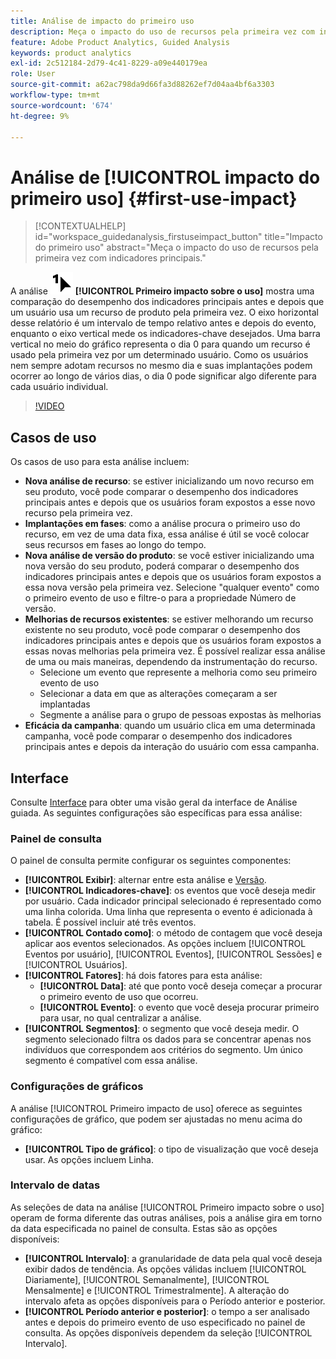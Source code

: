 ```yaml
---
title: Análise de impacto do primeiro uso
description: Meça o impacto do uso de recursos pela primeira vez com indicadores principais.
feature: Adobe Product Analytics, Guided Analysis
keywords: product analytics
exl-id: 2c512184-2d79-4c41-8229-a09e440179ea
role: User
source-git-commit: a62ac798da9d66fa3d88262ef7d04aa4bf6a3303
workflow-type: tm+mt
source-wordcount: '674'
ht-degree: 9%

---
```


# Análise de [!UICONTROL impacto do primeiro uso] {#first-use-impact}

<!-- markdownlint-disable MD034 -->

>[!CONTEXTUALHELP]
>id="workspace_guidedanalysis_firstuseimpact_button"
>title="Impacto do primeiro uso"
>abstract="Meça o impacto do uso de recursos pela primeira vez com indicadores principais."

<!-- markdownlint-enable MD034 -->

A análise ![Primeiro uso](/help/assets/icons/FirstUse.svg) **[!UICONTROL Primeiro impacto sobre o uso]** mostra uma comparação do desempenho dos indicadores principais antes e depois que um usuário usa um recurso de produto pela primeira vez. O eixo horizontal desse relatório é um intervalo de tempo relativo antes e depois do evento, enquanto o eixo vertical mede os indicadores-chave desejados. Uma barra vertical no meio do gráfico representa o dia 0 para quando um recurso é usado pela primeira vez por um determinado usuário. Como os usuários nem sempre adotam recursos no mesmo dia e suas implantações podem ocorrer ao longo de vários dias, o dia 0 pode significar algo diferente para cada usuário individual.


>[!VIDEO](https://video.tv.adobe.com/v/3421661/?learn=on)


## Casos de uso

Os casos de uso para esta análise incluem:

* **Nova análise de recurso**: se estiver inicializando um novo recurso em seu produto, você pode comparar o desempenho dos indicadores principais antes e depois que os usuários foram expostos a esse novo recurso pela primeira vez.
* **Implantações em fases**: como a análise procura o primeiro uso do recurso, em vez de uma data fixa, essa análise é útil se você colocar seus recursos em fases ao longo do tempo.
* **Nova análise de versão do produto**: se você estiver inicializando uma nova versão do seu produto, poderá comparar o desempenho dos indicadores principais antes e depois que os usuários foram expostos a essa nova versão pela primeira vez. Selecione &quot;qualquer evento&quot; como o primeiro evento de uso e filtre-o para a propriedade Número de versão.
* **Melhorias de recursos existentes**: se estiver melhorando um recurso existente no seu produto, você pode comparar o desempenho dos indicadores principais antes e depois que os usuários foram expostos a essas novas melhorias pela primeira vez. É possível realizar essa análise de uma ou mais maneiras, dependendo da instrumentação do recurso.
   * Selecione um evento que represente a melhoria como seu primeiro evento de uso
   * Selecionar a data em que as alterações começaram a ser implantadas
   * Segmente a análise para o grupo de pessoas expostas às melhorias
* **Eficácia da campanha**: quando um usuário clica em uma determinada campanha, você pode comparar o desempenho dos indicadores principais antes e depois da interação do usuário com essa campanha.

## Interface

Consulte [Interface](../overview.md#interface) para obter uma visão geral da interface de Análise guiada. As seguintes configurações são específicas para essa análise:

### Painel de consulta

O painel de consulta permite configurar os seguintes componentes:

* **[!UICONTROL Exibir]**: alternar entre esta análise e [Versão](release-impact.md).
* **[!UICONTROL Indicadores-chave]**: os eventos que você deseja medir por usuário. Cada indicador principal selecionado é representado como uma linha colorida. Uma linha que representa o evento é adicionada à tabela. É possível incluir até três eventos.
* **[!UICONTROL Contado como]**: o método de contagem que você deseja aplicar aos eventos selecionados. As opções incluem [!UICONTROL Eventos por usuário], [!UICONTROL Eventos], [!UICONTROL Sessões] e [!UICONTROL Usuários].
* **[!UICONTROL Fatores]**: há dois fatores para esta análise:
   * **[!UICONTROL Data]**: até que ponto você deseja começar a procurar o primeiro evento de uso que ocorreu.
   * **[!UICONTROL Evento]**: o evento que você deseja procurar primeiro para usar, no qual centralizar a análise.
* **[!UICONTROL Segmentos]**: o segmento que você deseja medir. O segmento selecionado filtra os dados para se concentrar apenas nos indivíduos que correspondem aos critérios do segmento. Um único segmento é compatível com essa análise.

### Configurações de gráficos

A análise [!UICONTROL Primeiro impacto de uso] oferece as seguintes configurações de gráfico, que podem ser ajustadas no menu acima do gráfico:

* **[!UICONTROL Tipo de gráfico]**: o tipo de visualização que você deseja usar. As opções incluem Linha.

### Intervalo de datas

As seleções de data na análise [!UICONTROL Primeiro impacto sobre o uso] operam de forma diferente das outras análises, pois a análise gira em torno da data especificada no painel de consulta. Estas são as opções disponíveis:

* **[!UICONTROL Intervalo]**: a granularidade de data pela qual você deseja exibir dados de tendência. As opções válidas incluem [!UICONTROL Diariamente], [!UICONTROL Semanalmente], [!UICONTROL Mensalmente] e [!UICONTROL Trimestralmente]. A alteração do intervalo afeta as opções disponíveis para o Período anterior e posterior.
* **[!UICONTROL Período anterior e posterior]**: o tempo a ser analisado antes e depois do primeiro evento de uso especificado no painel de consulta. As opções disponíveis dependem da seleção [!UICONTROL Intervalo].

<!--
## Example

See below for an example of the analysis.

![First use impact](../assets/first-use-impact.png)

-->
